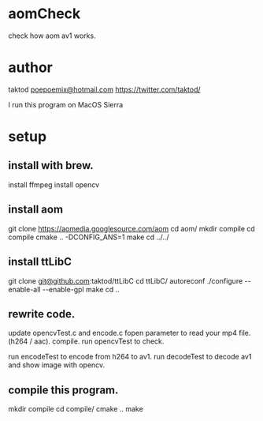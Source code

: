 # aomCheck

check how aom av1 works.

# author

taktod
poepoemix@hotmail.com
https://twitter.com/taktod/

I run this program on MacOS Sierra

# setup

## install with brew.

install ffmpeg
install opencv

## install aom
git clone https://aomedia.googlesource.com/aom
cd aom/
mkdir compile
cd compile
cmake .. -DCONFIG_ANS=1
make
cd ../../

## install ttLibC
git clone git@github.com:taktod/ttLibC
cd ttLibC/
autoreconf
./configure --enable-all --enable-gpl
make
cd ..

## rewrite code.
update opencvTest.c and encode.c fopen parameter to read your mp4 file. (h264 / aac).
compile.
run opencvTest to check.

run encodeTest to encode from h264 to av1.
run decodeTest to decode av1 and show image with opencv.

## compile this program.
mkdir compile
cd compile/
cmake ..
make
